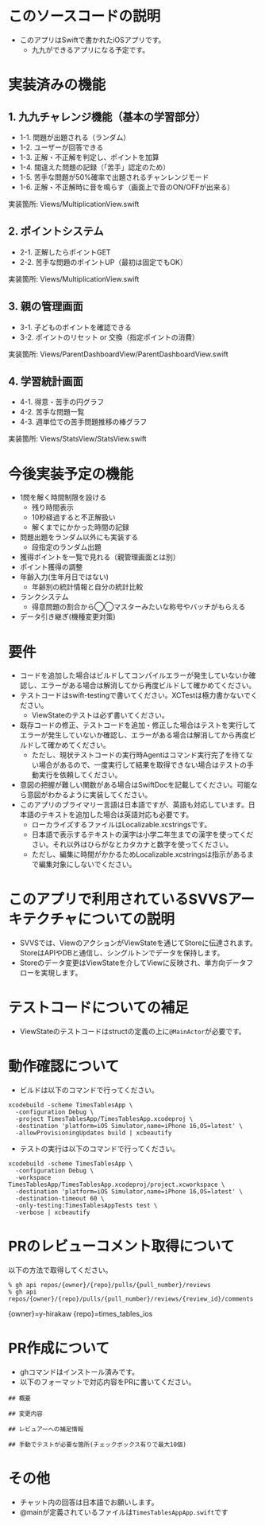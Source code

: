 # このソースコードの説明

* このアプリはSwiftで書かれたiOSアプリです。
  * 九九ができるアプリになる予定です。

# 実装済みの機能

## 1. 九九チャレンジ機能（基本の学習部分）

* 1-1. 問題が出題される（ランダム）
* 1-2. ユーザーが回答できる
* 1-3. 正解・不正解を判定し、ポイントを加算
* 1-4. 間違えた問題の記録（「苦手」認定のため）
* 1-5. 苦手な問題が50%確率で出題されるチャンレンジモード
* 1-6. 正解・不正解時に音を鳴らす（画面上で音のON/OFFが出来る）

実装箇所: Views/MultiplicationView.swift

## 2. ポイントシステム

* 2-1. 正解したらポイントGET
* 2-2. 苦手な問題のポイントUP（最初は固定でもOK）

実装箇所: Views/MultiplicationView.swift

## 3. 親の管理画面

* 3-1. 子どものポイントを確認できる
* 3-2. ポイントのリセット or 交換（指定ポイントの消費）

実装箇所: Views/ParentDashboardView/ParentDashboardView.swift

## 4. 学習統計画面

* 4-1. 得意・苦手の円グラフ
* 4-2. 苦手な問題一覧
* 4-3. 週単位での苦手問題推移の棒グラフ

実装箇所: Views/StatsView/StatsView.swift

# 今後実装予定の機能

* 1問を解く時間制限を設ける
  * 残り時間表示
  * 10秒経過すると不正解扱い
  * 解くまでにかかった時間の記録
* 問題出題をランダム以外にも実装する
  * 段指定のランダム出題
* 獲得ポイントを一覧で見れる（親管理画面とは別）
* ポイント獲得の調整
* 年齢入力(生年月日ではない)
  * 年齢別の統計情報と自分の統計比較
* ランクシステム
  * 得意問題の割合から◯◯マスターみたいな称号やバッチがもらえる
* データ引き継ぎ(機種変更対策)

# 要件

* コードを追加した場合はビルドしてコンパイルエラーが発生していないか確認し、エラーがある場合は解消してから再度ビルドして確かめてください。
* テストコードはswift-testingで書いてください。XCTestは極力書かないでください。
  * ViewStateのテストは必ず書いてください。
* 既存コードの修正、テストコードを追加・修正した場合はテストを実行してエラーが発生していないか確認し、エラーがある場合は解消してから再度ビルドして確かめてください。
  * ただし、現状テストコードの実行時Agentはコマンド実行完了を待てない場合があるので、一度実行して結果を取得できない場合はテストの手動実行を依頼してください。
* 意図の把握が難しい関数がある場合はSwiftDocを記載してください。可能なら意図がわかるように実装してください。
* このアプリのプライマリー言語は日本語ですが、英語も対応しています。日本語のテキストを追加した場合は英語対応も必要です。
  * ローカライズするファイルはLocalizable.xcstringsです。
  * 日本語で表示するテキストの漢字は小学二年生までの漢字を使ってください。それ以外はひらがなとカタカナと数字を使ってください。
  * ただし、編集に時間がかかるためLocalizable.xcstringsは指示があるまで編集対象にしないでください。

# このアプリで利用されているSVVSアーキテクチャについての説明
  
* SVVSでは、ViewのアクションがViewStateを通じてStoreに伝達されます。StoreはAPIやDBと通信し、シングルトンでデータを保持します。
* Storeのデータ変更はViewStateを介してViewに反映され、単方向データフローを実現します。

# テストコードについての補足

* ViewStateのテストコードはstructの定義の上に`@MainActor`が必要です。

# 動作確認について

* ビルドは以下のコマンドで行ってください。
```
xcodebuild -scheme TimesTablesApp \
  -configuration Debug \
  -project TimesTablesApp/TimesTablesApp.xcodeproj \
  -destination 'platform=iOS Simulator,name=iPhone 16,OS=latest' \
  -allowProvisioningUpdates build | xcbeautify
```
* テストの実行は以下のコマンドで行ってください。
```
xcodebuild -scheme TimesTablesApp \
  -configuration Debug \
  -workspace TimesTablesApp/TimesTablesApp.xcodeproj/project.xcworkspace \
  -destination 'platform=iOS Simulator,name=iPhone 16,OS=latest' \
  -destination-timeout 60 \
  -only-testing:TimesTablesAppTests test \
  -verbose | xcbeautify
```

# PRのレビューコメント取得について

以下の方法で取得してください。

```
% gh api repos/{owner}/{repo}/pulls/{pull_number}/reviews
% gh api repos/{owner}/{repo}/pulls/{pull_number}/reviews/{review_id}/comments
```

{owner}=y-hirakaw
{repo}=times_tables_ios

# PR作成について

* ghコマンドはインストール済みです。
* 以下のフォーマットで対応内容をPRに書いてください。

```
## 概要

## 変更内容

## レビュアーへの補足情報

## 手動でテストが必要な箇所(チェックボックス有りで最大10個)

```

# その他
* チャット内の回答は日本語でお願いします。
* @mainが定義されているファイルは`TimesTablesAppApp.swift`です